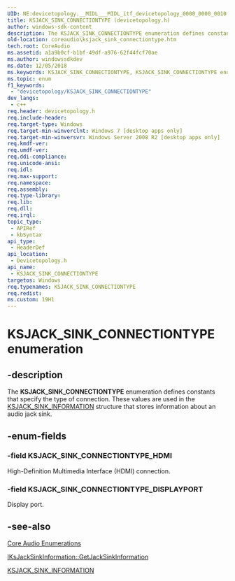 ```yaml
---
UID: NE:devicetopology.__MIDL___MIDL_itf_devicetopology_0000_0000_0010
title: KSJACK_SINK_CONNECTIONTYPE (devicetopology.h)
author: windows-sdk-content
description: The KSJACK_SINK_CONNECTIONTYPE enumeration defines constants that specify the type of connection. These values are used in the KSJACK_SINK_INFORMATION structure that stores information about an audio jack sink.
old-location: coreaudio\ksjack_sink_connectiontype.htm
tech.root: CoreAudio
ms.assetid: a1a9b0cf-b1bf-49df-a976-62f44fcf70ae
ms.author: windowssdkdev
ms.date: 12/05/2018
ms.keywords: KSJACK_SINK_CONNECTIONTYPE, KSJACK_SINK_CONNECTIONTYPE enumeration [Core Audio], KSJACK_SINK_CONNECTIONTYPE_DISPLAYPORT, KSJACK_SINK_CONNECTIONTYPE_HDMI, coreaudio.ksjack_sink_connectiontype, devicetopology/KSJACK_SINK_CONNECTIONTYPE, devicetopology/KSJACK_SINK_CONNECTIONTYPE_DISPLAYPORT, devicetopology/KSJACK_SINK_CONNECTIONTYPE_HDMI
ms.topic: enum
f1_keywords: 
 - "devicetopology/KSJACK_SINK_CONNECTIONTYPE"
dev_langs:
 - c++
req.header: devicetopology.h
req.include-header: 
req.target-type: Windows
req.target-min-winverclnt: Windows 7 [desktop apps only]
req.target-min-winversvr: Windows Server 2008 R2 [desktop apps only]
req.kmdf-ver: 
req.umdf-ver: 
req.ddi-compliance: 
req.unicode-ansi: 
req.idl: 
req.max-support: 
req.namespace: 
req.assembly: 
req.type-library: 
req.lib: 
req.dll: 
req.irql: 
topic_type:
 - APIRef
 - kbSyntax
api_type:
 - HeaderDef
api_location:
 - Devicetopology.h
api_name:
 - KSJACK_SINK_CONNECTIONTYPE
targetos: Windows
req.typenames: KSJACK_SINK_CONNECTIONTYPE
req.redist: 
ms.custom: 19H1
---
```


# KSJACK_SINK_CONNECTIONTYPE enumeration


## -description


The <b>KSJACK_SINK_CONNECTIONTYPE</b> enumeration defines constants that specify the type of connection. These values are used in  the <a href="https://docs.microsoft.com/windows/win32/api/devicetopology/ns-devicetopology-ksjack_sink_information">KSJACK_SINK_INFORMATION</a> structure that stores information about an audio jack sink.


## -enum-fields




### -field KSJACK_SINK_CONNECTIONTYPE_HDMI

High-Definition Multimedia Interface (HDMI) connection.


### -field KSJACK_SINK_CONNECTIONTYPE_DISPLAYPORT

Display port. 


## -see-also




<a href="https://docs.microsoft.com/windows/desktop/CoreAudio/core-audio-enumerations">Core Audio Enumerations</a>



<a href="https://docs.microsoft.com/windows/desktop/api/devicetopology/nf-devicetopology-iksjacksinkinformation-getjacksinkinformation">IKsJackSinkInformation::GetJackSinkInformation</a>



<a href="https://docs.microsoft.com/windows/win32/api/devicetopology/ns-devicetopology-ksjack_sink_information">KSJACK_SINK_INFORMATION</a>
 

 


